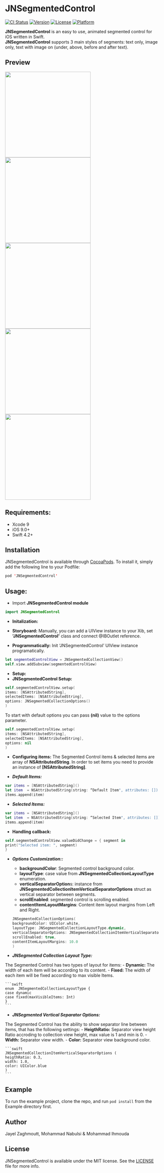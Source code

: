 # JNSegmentedControl

[![CI Status](https://img.shields.io/travis/ihmouda/JNSegmentedControl.svg?style=flat)](https://travis-ci.org/ihmouda/JNSegmentedControl)
[![Version](https://img.shields.io/cocoapods/v/JNSegmentedControl.svg?style=flat)](https://cocoapods.org/pods/JNSegmentedControl)
[![License](https://img.shields.io/cocoapods/l/JNSegmentedControl.svg?style=flat)](https://cocoapods.org/pods/JNSegmentedControl)
[![Platform](https://img.shields.io/cocoapods/p/JNSegmentedControl.svg?style=flat)](https://cocoapods.org/pods/JNSegmentedControl)


**JNSegmentedControl** is an easy to use, animated segmented control for iOS written in Swift.  
**JNSegmentedControl** supports 3 main styles of segments: text only, image only, text with image on (under, above, before and after text).


## Preview

<img src="https://github.com/JNDisrupter/JNSegmentedControl/raw/master/Images/TextOnly.gif" width="280"/>  
<img src="https://github.com/JNDisrupter/JNSegmentedControl/raw/master/Images/ImageOnly.gif" width="280"/>
<img src="https://github.com/JNDisrupter/JNSegmentedControl/raw/master/Images/ImageUnderLabel.gif" width="280"/>
<img src="https://github.com/JNDisrupter/JNSegmentedControl/raw/master/Images/LabelUnderImage.gif" width="280"/>
<img src="https://github.com/JNDisrupter/JNSegmentedControl/raw/master/Images/ImageBeforeLabel.gif" width="280"/>

## Requirements:

- Xcode 9
- iOS 9.0+
- Swift 4.2+


## Installation

JNSegmentedControl is available through [CocoaPods](https://cocoapods.org). To install
it, simply add the following line to your Podfile:

```swift
pod 'JNSegmentedControl'
```

## Usage:

- Import **JNSegmentedControl module**
```swift
import JNSegmentedControl
```

- **Initalization:**
- **Storyboard:**
Manually, you can add a UIView instance to your Xib, set **'JNSegmentedControl'** class and connect @IBOutlet reference.

- **Programmatically:**
Init ‘JNSegmentedControl’ UIView instance programatically.

```swift
let segmentedControlView = JNSegmentedCollectionView()
self.view.addSubview(segmentedControlView)
```

-  **Setup:**
- **JNSegmentedControl Setup:**

```swift
self.segmentedControlView.setup(
items: [NSAttributedString],
selectedItems: [NSAttributedString],
options: JNSegmentedCollectionOptions()
)
```
To start with default options you can pass **(nil)** value to the options parameter.

```swift
self.segmentedControlView.setup(
items: [NSAttributedString],
selectedItems: [NSAttributedString],
options: nil
)
```

- **Configuring items:**
The Segmented Control items & selected items are array of **NSAttributedString**. In order to set items you need to provide an instance of **[NSAttributedString]**.

- ***Default Items:***
```swift
var items = [NSAttributedString]()
let item  = NSAttributedString(string: “Default Item", attributes: [])
items.append(item)
```

- ***Selected Items:***
```swift
var items = [NSAttributedString]()
let item  = NSAttributedString(string: “Selected Item", attributes: [])
items.append(item)
```

- **Handling callback:**

```swift
self.segmentedControlView.valueDidChange = { segment in
print("Selected item: ", segment)
}
```

- ***Options Customization::***

    - **backgroundColor**: Segmented control background color.
    - **layoutType**: case value from **JNSegmentedCollectionLayoutType** enumeration.
    - **verticalSeparatorOption**s: instance from **JNSegmentedCollectionItemVerticalSeparatorOptions** struct as vertical separator between segments.
    - **scrollEnabled**: segmented control is scrolling enabled.
    - **contentItemLayoutMargins**: Content item layout margins from Left and Right.

    ```swift
    JNSegmentedCollectionOptions(
    backgroundColor: UIColor.white,
    layoutType: JNSegmentedCollectionLayoutType.dynamic, 
    verticalSeparatorOptions: JNSegmentedCollectionItemVerticalSeparatorOptions? = nil,
    scrollEnabled: true,
    contentItemLayoutMargins: 10.0
    )
    ```

- ***JNSegmented Collection Layout Type:***

The Segmented Control has two types of layout for items:
    - **Dynamic:** The width of each item will be according to its content.
    -  **Fixed:** The width of each item will be fixed according to max  visible Items.
    
    ```swift
    enum  JNSegmentedCollectionLayoutType {
    case dynamic
    case fixed(maxVisibleItems: Int)
    }
    ```
- ***JNSegmented Vertical Separator Options:***

The Segmented Control has the ability to show separator line between items, that has the following settings:
    -  **HeigthRatio:**  Separator view height Ratio accroding to collection view height, max value is 1 and min is 0.
    -  **Width:** Separator view width.
    -  **Color:** Separator view background color.
    
    ```swift
    JNSegmentedCollectionItemVerticalSeparatorOptions (
    heigthRatio: 0.3, 
    width: 1.0,
    color: UIColor.blue
    )
    ```

## Example

To run the example project, clone the repo, and run `pod install` from the Example directory first.


## Author

Jayel Zaghmoutt, Mohammad Nabulsi & Mohammad Ihmouda

## License

JNSegmentedControl is available under the MIT license. See the [LICENSE](https://github.com/JNDisrupter/JNSegmentedControl/blob/master/LICENSE) file for more info.
